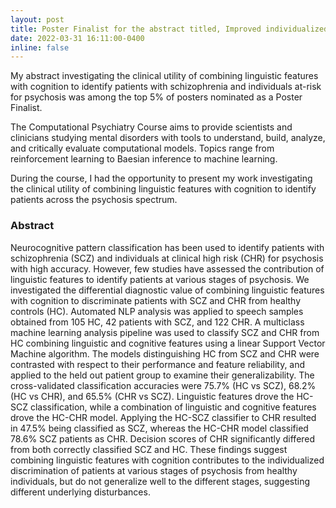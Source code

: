```yaml
---
layout: post
title: Poster Finalist for the abstract titled, Improved individualized identification of schizophrenia and clinical high risk for psychosis when combining cognition with natural language processing at the Schizophrenia International Research Society Congress
date: 2022-03-31 16:11:00-0400
inline: false
---
```


My abstract investigating the clinical utility of combining linguistic features with cognition to identify patients with schizophrenia and individuals at-risk for psychosis was among the top 5% of posters nominated as a Poster Finalist. 

The Computational Psychiatry Course aims to provide scientists and clinicians studying mental disorders with tools to understand, build, analyze, and critically evaluate computational models. Topics range from reinforcement learning to Baesian inference to machine learning. 

During the course, I had the opportunity to present my work investigating the clinical utility of combining linguistic features with cognition to identify patients across the psychosis spectrum. 

### Abstract

Neurocognitive pattern classification has been used to identify patients with schizophrenia (SCZ) and individuals at clinical high risk (CHR) for psychosis with high accuracy. However, few studies have assessed the contribution of linguistic features to identify patients at various stages of psychosis. We investigated the differential diagnostic value of combining linguistic features with cognition to discriminate patients with SCZ and CHR from healthy controls (HC). Automated NLP analysis was applied to speech samples obtained from 105 HC, 42 patients with SCZ, and 122 CHR. A multiclass machine learning analysis pipeline was used to classify SCZ and CHR from HC combining linguistic and cognitive features using a linear Support Vector Machine algorithm. The models distinguishing HC from SCZ and CHR were contrasted with respect to their performance and feature reliability, and applied to the held out patient group to examine their generalizability. The cross-validated classification accuracies were 75.7% (HC vs SCZ), 68.2% (HC vs CHR), and 65.5% (CHR vs SCZ). Linguistic features drove the HC-SCZ classification, while a combination of linguistic and cognitive features drove the HC-CHR model. Applying the HC-SCZ classifier to CHR resulted in 47.5% being classified as SCZ, whereas the HC-CHR model classified 78.6% SCZ patients as CHR. Decision scores of CHR significantly differed from both correctly classified SCZ and HC. These findings suggest combining linguistic features with cognition contributes to the individualized discrimination of patients at various stages of psychosis from healthy individuals, but do not generalize well to the different stages, suggesting different underlying disturbances. 